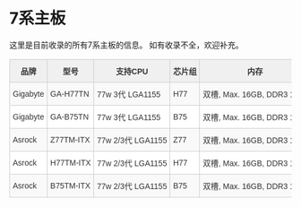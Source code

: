 # 7系主板

这里是目前收录的所有7系主板的信息。
如有收录不全，欢迎补充。

<style type="text/css">
.tg  {border-collapse:collapse;border-color:#ccc;border-spacing:0;}
.tg td{background-color:#fff;border-color:#ccc;border-style:solid;border-width:1px;color:#333;
  font-family:Arial, sans-serif;font-size:14px;overflow:hidden;padding:10px 5px;word-break:keep-all;white-space:nowrap;}
.tg th{background-color:#f0f0f0;border-color:#ccc;border-style:solid;border-width:1px;color:#333;
  font-family:Arial, sans-serif;font-size:14px;font-weight:normal;overflow:hidden;padding:10px 5px;word-break:keep-all;white-space:nowrap;}
.tg .tg-cly1{text-align:left;vertical-align:middle}
.tg .tg-wa1i{font-weight:bold;text-align:center;vertical-align:middle}
.tg .tg-buh4{background-color:#f9f9f9;text-align:left;vertical-align:top}
.tg .tg-yjjc{background-color:#f9f9f9;text-align:left;vertical-align:middle}
</style>
<table class="tg">
<thead>
  <tr>
    <th class="tg-wa1i">品牌</th>
    <th class="tg-wa1i">型号</th>
    <th class="tg-wa1i">支持CPU</th>
    <th class="tg-wa1i">芯片组</th>
    <th class="tg-wa1i">内存</th>
    <th class="tg-wa1i">通道</th>
    <th class="tg-wa1i">HDMI接口</th>
    <th class="tg-wa1i">DP接口</th>
    <th class="tg-wa1i">其他显示接口</th>
    <th class="tg-wa1i">LAN</th>
    <th class="tg-wa1i">PCI Express</th>
    <th class="tg-wa1i">WIFI/BT</th>
    <th class="tg-wa1i">M.2 规格</th>
    <th class="tg-wa1i">速度</th>
    <th class="tg-wa1i">mini PCIe/mSATA</th>
    <th class="tg-wa1i">SATA</th>
    <th class="tg-wa1i">USB 3</th>
    <th class="tg-wa1i">USB 2</th>
    <th class="tg-wa1i">其他</th>
    <th class="tg-wa1i">备注</th>
  </tr>
</thead>
<tbody>
  <tr>
    <td class="tg-yjjc">Gigabyte</td>
    <td class="tg-yjjc">GA-H77TN</td>
    <td class="tg-yjjc">77w 3代 LGA1155</td>
    <td class="tg-yjjc">H77</td>
    <td class="tg-yjjc">双槽, Max. 16GB, DDR3 1600</td>
    <td class="tg-yjjc">双</td>
    <td class="tg-yjjc">1 x HDMI 1.3b</td>
    <td class="tg-yjjc">1 x DP 1.1a</td>
    <td class="tg-yjjc">1 x LVDS</td>
    <td class="tg-yjjc">1 x Realtek 千兆</td>
    <td class="tg-yjjc">1 x PCIE 3.0 x4</td>
    <td class="tg-yjjc">1 x mini PCIe (半高)</td>
    <td class="tg-yjjc">无</td>
    <td class="tg-yjjc">无</td>
    <td class="tg-yjjc">1 x mSATA (全高)</td>
    <td class="tg-yjjc">2 x SATA 6Gb/s 2x SATA 3Gb/s</td>
    <td class="tg-yjjc">3.0 x4</td>
    <td class="tg-yjjc">无</td>
    <td class="tg-yjjc"></td>
    <td class="tg-yjjc"></td>
  </tr>
  <tr>
    <td class="tg-cly1">Gigabyte</td>
    <td class="tg-cly1">GA-B75TN</td>
    <td class="tg-cly1">77w 3代 LGA1155</td>
    <td class="tg-cly1">B75</td>
    <td class="tg-cly1">双槽, Max. 16GB, DDR3 1600</td>
    <td class="tg-cly1">双</td>
    <td class="tg-cly1">1 x HDMI 1.3b</td>
    <td class="tg-cly1">1 x DP 1.1a</td>
    <td class="tg-cly1">1 x LVDS</td>
    <td class="tg-cly1">1 x Realtek 千兆</td>
    <td class="tg-cly1">1 x PCIE 3.0 x4</td>
    <td class="tg-cly1">1 x mini PCIe (半高)</td>
    <td class="tg-cly1">无</td>
    <td class="tg-cly1">无</td>
    <td class="tg-cly1">1 x mSATA (全高)</td>
    <td class="tg-cly1">1 x SATA 6Gb/s 3 x SATA 3Gb/s</td>
    <td class="tg-cly1">3.0 x4</td>
    <td class="tg-cly1">无</td>
    <td class="tg-cly1"></td>
    <td class="tg-cly1"></td>
  </tr>
  <tr>
    <td class="tg-yjjc">Asrock</td>
    <td class="tg-yjjc">Z77TM-ITX</td>
    <td class="tg-yjjc">77w 2/3代 LGA1155</td>
    <td class="tg-yjjc">Z77</td>
    <td class="tg-yjjc">双槽, Max. 16GB, DDR3 1600</td>
    <td class="tg-yjjc">双</td>
    <td class="tg-yjjc">1 x HDMI 1.3b</td>
    <td class="tg-yjjc">无</td>
    <td class="tg-yjjc">1 x LVDS 1 x DVI</td>
    <td class="tg-yjjc">1 x RTL8111E-VL</td>
    <td class="tg-yjjc">1 x PCIE 3.0 x4</td>
    <td class="tg-yjjc">无</td>
    <td class="tg-yjjc">无</td>
    <td class="tg-yjjc">无</td>
    <td class="tg-yjjc">1 x mini PCIe (全高)</td>
    <td class="tg-yjjc">2 x SATA 6Gb/s</td>
    <td class="tg-yjjc">3.1 x2</td>
    <td class="tg-yjjc">2.0 x2</td>
    <td class="tg-yjjc"></td>
    <td class="tg-yjjc"></td>
  </tr>
  <tr>
    <td class="tg-cly1">Asrock</td>
    <td class="tg-cly1">H77TM-ITX</td>
    <td class="tg-cly1">77w 2/3代 LGA1155</td>
    <td class="tg-cly1">H77</td>
    <td class="tg-cly1">双槽, Max. 16GB, DDR3 1600</td>
    <td class="tg-cly1">双</td>
    <td class="tg-cly1">1 x HDMI 1.3b</td>
    <td class="tg-cly1">无</td>
    <td class="tg-cly1">1 x LVDS 1 x DVI</td>
    <td class="tg-cly1">1 x RTL8111E-VL</td>
    <td class="tg-cly1">1 x PCIE 3.0 x4</td>
    <td class="tg-cly1">无</td>
    <td class="tg-cly1">无</td>
    <td class="tg-cly1">无</td>
    <td class="tg-cly1">1 x mini PCIe (全高)</td>
    <td class="tg-cly1">2 x SATA 6Gb/s</td>
    <td class="tg-cly1">3.1 x2</td>
    <td class="tg-cly1">2.0 x2</td>
    <td class="tg-cly1"></td>
    <td class="tg-cly1"></td>
  </tr>
  <tr>
    <td class="tg-yjjc">Asrock</td>
    <td class="tg-yjjc">B75TM-ITX</td>
    <td class="tg-yjjc">77w 2/3代 LGA1155</td>
    <td class="tg-yjjc">B75</td>
    <td class="tg-yjjc">双槽, Max. 16GB, DDR3 1600</td>
    <td class="tg-yjjc">双</td>
    <td class="tg-yjjc">1 x HDMI 1.3b</td>
    <td class="tg-yjjc">无</td>
    <td class="tg-yjjc">1 x LVDS 1 x DVI</td>
    <td class="tg-yjjc">1 x RTL8111E-VL</td>
    <td class="tg-yjjc">1 x PCIE 3.0 x4</td>
    <td class="tg-yjjc">无</td>
    <td class="tg-yjjc">无</td>
    <td class="tg-yjjc">无</td>
    <td class="tg-yjjc">1 x mini PCIe (全高)</td>
    <td class="tg-yjjc">2 x SATA 6Gb/s</td>
    <td class="tg-yjjc">3.1 x2</td>
    <td class="tg-yjjc">2.0 x2</td>
    <td class="tg-yjjc"></td>
    <td class="tg-buh4"></td>
  </tr>
</tbody>
</table>